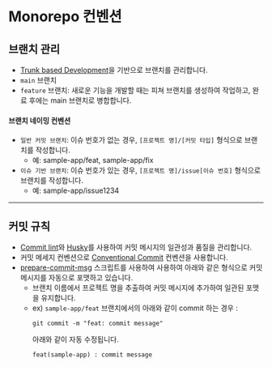 # Monorepo 컨벤션

## 브랜치 관리 

- [Trunk based Development](https://trunkbaseddevelopment.com/)을 기반으로 브랜치를 관리합니다.
- `main` 브랜치
- `feature` 브랜치: 새로운 기능을 개발할 때는 피쳐 브랜치를 생성하여 작업하고, 완료 후에는 main 브랜치로 병합합니다.

#### 브랜치 네이밍 컨벤션

- `일반 커밋 브랜치`: 이슈 번호가 없는 경우, `[프로젝트 명]/[커밋 타입]` 형식으로 브랜치를 작성합니다.
  - 예: sample-app/feat, sample-app/fix
- `이슈 기반 브랜치`: 이슈 번호가 있는 경우, `[프로젝트 명]/issue[이슈 번호]` 형식으로 브랜치를 작성합니다.
  -  예: sample-app/issue1234

--- 

## 커밋 규칙
* [Commit lint](https://github.com/conventional-changelog/commitlint)와 [Husky](https://typicode.github.io/husky/)를 사용하여 커밋 메시지의 일관성과 품질을 관리합니다.
* 커밋 메세지 컨벤션으로 [Conventional Commit](https://www.conventionalcommits.org/en/v1.0.0/) 컨벤션을 사용합니다.
* [prepare-commit-msg](https://github.com/younyikim/younyikim-playground/blob/main/.husky/prepare-commit-msg) 스크립트를 사용하여 사용하여 아래와 같은 형식으로 커밋 메시지를 자동으로 포맷하고 있습니다.
  * 브랜치 이름에서 프로젝트 명을 추출하여 커밋 메시지에 추가하여 일관된 포맷을 유지합니다.
  * ex) `sample-app/feat` 브랜치에서의 아래와 같이 commit 하는 경우 : 
      ```
      git commit -m "feat: commit message"
      ```
      아래와 같이 자동 수정됩니다. 
      ```
      feat(sample-app) : commit message
      ```
